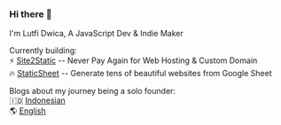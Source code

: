 
### Hi there 👋
I'm Lutfi Dwica, A JavaScript Dev & Indie Maker

Currently building:  
⚡ [Site2Static](https://site2static.com) -- Never Pay Again for Web Hosting & Custom Domain  
🔥 [StaticSheet](https://staticsheet.com) -- Generate tens of beautiful websites from Google Sheet  

Blogs about my journey being a solo founder:  
🇮🇩 [Indonesian](https://indo.substack.com)  
🌎 [English](https://solo.substack.com)  